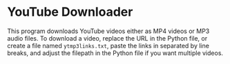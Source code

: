 # YouTube Downloader
 
This program downloads YouTube videos either as MP4 videos or MP3 audio files. To download a video, replace the URL in the Python file, or create a file named `ytmp3links.txt`, paste the links in separated by line breaks, and adjust the filepath in the Python file if you want multiple videos.